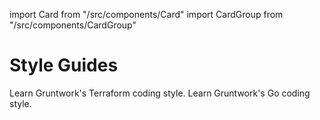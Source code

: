 import Card from "/src/components/Card"
import CardGroup from "/src/components/CardGroup"

# Style Guides

<CardGroup cols={2}>

<Card
  title="Terraform Style Guide"
  href="/docs/guides/style/terraform-style-guide">
Learn Gruntwork's Terraform coding style.
</Card>
<Card
  title="Go Style Guide"
  href="/docs/guides/style/golang-style-guide">
Learn Gruntwork's Go coding style.
</Card>

</CardGroup>


<!-- ##DOCS-SOURCER-START
{"sourcePlugin":"Local File Copier","hash":"3fcd5f49a3d53d4bcb70065ea2bf83b6"}
##DOCS-SOURCER-END -->
